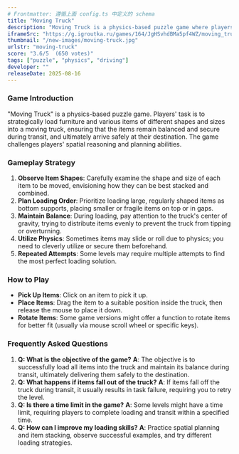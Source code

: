 ```yaml
---
# Frontmatter: 遵循上面 config.ts 中定义的 schema
title: "Moving Truck"
description: "Moving Truck is a physics-based puzzle game where players must strategically load furniture and items into a moving truck to ensure safe and balanced transport to the destination."
iframeSrc: "https://g.igroutka.ru/games/164/JgHSvhdBMa5pf4WZ/moving_truck/"
thumbnail: "/new-images/moving-truck.jpg"
urlstr: "moving-truck"
score: "3.6/5  (650 votes)"
tags: ["puzzle", "physics", "driving"]
developer: ""
releaseDate: 2025-08-16
---
```




### Game Introduction

"Moving Truck" is a physics-based puzzle game. Players' task is to strategically load furniture and various items of different shapes and sizes into a moving truck, ensuring that the items remain balanced and secure during transit, and ultimately arrive safely at their destination. The game challenges players' spatial reasoning and planning abilities.

### Gameplay Strategy

1.  **Observe Item Shapes**: Carefully examine the shape and size of each item to be moved, envisioning how they can be best stacked and combined.
2.  **Plan Loading Order**: Prioritize loading large, regularly shaped items as bottom supports, placing smaller or fragile items on top or in gaps.
3.  **Maintain Balance**: During loading, pay attention to the truck's center of gravity, trying to distribute items evenly to prevent the truck from tipping or overturning.
4.  **Utilize Physics**: Sometimes items may slide or roll due to physics; you need to cleverly utilize or secure them beforehand.
5.  **Repeated Attempts**: Some levels may require multiple attempts to find the most perfect loading solution.

### How to Play

*   **Pick Up Items**: Click on an item to pick it up.
*   **Place Items**: Drag the item to a suitable position inside the truck, then release the mouse to place it down.
*   **Rotate Items**: Some game versions might offer a function to rotate items for better fit (usually via mouse scroll wheel or specific keys).

### Frequently Asked Questions

1.  **Q: What is the objective of the game?**
    **A**: The objective is to successfully load all items into the truck and maintain its balance during transit, ultimately delivering them safely to the destination.
2.  **Q: What happens if items fall out of the truck?**
    **A**: If items fall off the truck during transit, it usually results in task failure, requiring you to retry the level.
3.  **Q: Is there a time limit in the game?**
    **A**: Some levels might have a time limit, requiring players to complete loading and transit within a specified time.
4.  **Q: How can I improve my loading skills?**
    **A**: Practice spatial planning and item stacking, observe successful examples, and try different loading strategies.